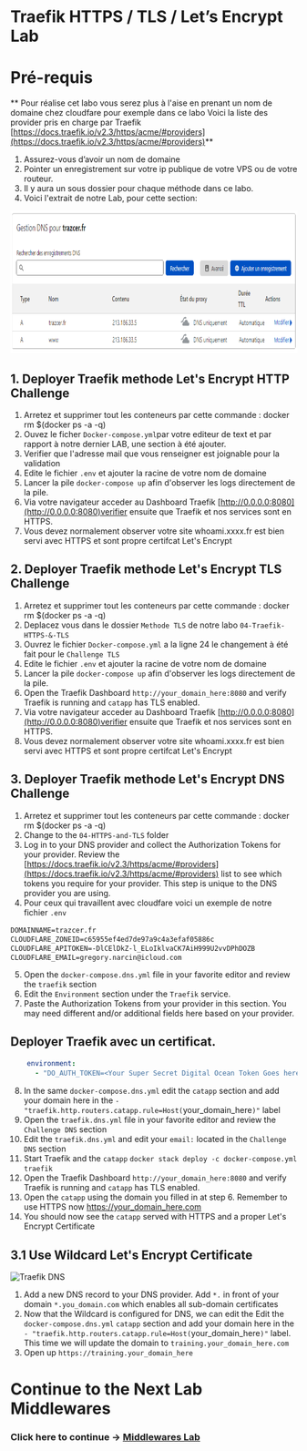# Traefik HTTPS / TLS / Let’s Encrypt Lab

# Pré-requis

** Pour réalise cet labo vous serez plus à l'aise en prenant un nom de domaine chez cloudfare pour exemple dans ce labo
Voici la liste des provider pris en charge par Traefik  [https://docs.traefik.io/v2.3/https/acme/#providers](https://docs.traefik.io/v2.3/https/acme/#providers)**

1. Assurez-vous d’avoir un nom de domaine
2. Pointer  un enregistrement sur votre ip publique de votre VPS ou de votre routeur.
3. Il y aura un sous dossier pour chaque méthode dans ce labo.
4. Voici l'extrait de notre Lab, pour cette section:


<img src="../img/cloudfare-onglet-dns.png" alt="Traefik DNS" height="250"> 


## 1. Deployer Traefik methode Let's Encrypt HTTP Challenge
1. Arretez et supprimer tout les conteneurs par cette commande : docker rm $(docker ps -a -q)
3. Ouvez le ficher `Docker-compose.yml`par votre editeur de text et par rapport à notre dernier LAB, une section à  été ajouter.
4. Verifier que l'adresse mail que vous renseigner est  joignable pour la validation
5. Edite le fichier `.env` et ajouter la racine de votre nom de domaine 
6. Lancer la pile `docker-compose up` afin d'observer les logs directement de la pile.
7. Via votre navigateur acceder au Dashboard Traefik [http://0.0.0.0:8080](http://0.0.0.0:8080)verifier ensuite que Traefik et nos services sont en HTTPS.
8. Vous devez normalement observer votre site whoami.xxxx.fr est bien servi avec HTTPS et sont propre certifcat Let's Encrypt

## 2. Deployer Traefik methode Let's Encrypt TLS Challenge
1. Arretez et supprimer tout les conteneurs par cette commande : docker rm $(docker ps -a -q)
2. Deplacez vous dans le dossier `Methode TLS` de notre labo `04-Traefik-HTTPS-&-TLS`
3. Ouvrez le fichier `Docker-compose.yml` a la ligne 24 le changement à été fait pour le `Challenge TLS`
4. Edite le fichier `.env` et ajouter la racine de votre nom de domaine 
5. Lancer la pile `docker-compose up` afin d'observer les logs directement de la pile.
6. Open the Traefik Dashboard `http://your_domain_here:8080` and verify Traefik is running and `catapp` has TLS enabled.
7. Via votre navigateur acceder au Dashboard Traefik [http://0.0.0.0:8080](http://0.0.0.0:8080)verifier ensuite que Traefik et nos services sont en HTTPS.
8. Vous devez normalement observer votre site whoami.xxxx.fr est bien servi avec HTTPS et sont propre certifcat Let's Encrypt

## 3. Deployer Traefik methode Let's Encrypt DNS Challenge
1. Arretez et supprimer tout les conteneurs par cette commande : docker rm $(docker ps -a -q)
2. Change to the `04-HTTPS-and-TLS` folder
3. Log in to your DNS provider and collect the Authorization Tokens for your provider. Review the [https://docs.traefik.io/v2.3/https/acme/#providers](https://docs.traefik.io/v2.3/https/acme/#providers) list to see which tokens you require for your provider. This step is unique to the DNS provider you are using. 
4. Pour ceux qui travaillent avec cloudfare voici un exemple de notre fichier `.env`
````dosini
DOMAINNAME=trazcer.fr
CLOUDFLARE_ZONEID=c65955ef4ed7de97a9c4a3efaf05886c
CLOUDFLARE_APITOKEN=-DlCElDkZ-l_ELoIklvaCK7AiH999U2vvDPhDOZB
CLOUDFLARE_EMAIL=gregory.narcin@icloud.com
````
5. Open the `docker-compose.dns.yml` file in your favorite editor and review the `traefik` section
6. Edit the `Environment` section under the `Traefik` service.
7. Paste the Authorization Tokens from your provider in this section. You may need different and/or additional fields here based on your provider.

## Deployer Traefik avec un certificat.

```yml
    environment:
      - "DO_AUTH_TOKEN=<Your Super Secret Digital Ocean Token Goes here>"
```

8. In the same `docker-compose.dns.yml` edit the `catapp` section and add your domain here in the `- "traefik.http.routers.catapp.rule=Host(`your_domain_here`)"` label
9.  Open the `traefik.dns.yml` file in your favorite editor and review the `Challenge DNS` section
10. Edit the `traefik.dns.yml` and edit your `email:` located in the `Challenge DNS` section
11. Start Traefik and the `catapp` `docker stack deploy -c docker-compose.yml traefik`
12. Open the Traefik Dashboard `http://your_domain_here:8080` and verify Traefik is running and `catapp` has TLS enabled.
13. Open the `catapp` using the domain you filled in at step 6. Remember to use HTTPS now https://your_domain_here.com 
14. You should now see the `catapp` served with HTTPS and a proper Let's Encrypt Certificate

## 3.1 Use Wildcard Let's Encrypt Certificate

<img src="../img/traefik-dns-wildcard.png" alt="Traefik DNS" height="250"> 

1. Add a new DNS record to your DNS provider. Add `*.` in front of your domain `*.you_domain.com` which enables all sub-domain certificates
2. Now that the Wildcard is configured for DNS, we can edit the Edit the `docker-compose.dns.yml` `catapp` section and add your domain here in the `- "traefik.http.routers.catapp.rule=Host(`your_domain_here`)"` label. This time we will update the domain to `training.your_domain_here.com` 
3. Open up `https://training.your_domain_here`

# Continue to the Next Lab Middlewares

### Click here to continue -> [Middlewares Lab](https://github.com/56kcloud/traefik-training/blob/master/05-Middlewares/traefik-middlewares.md)
